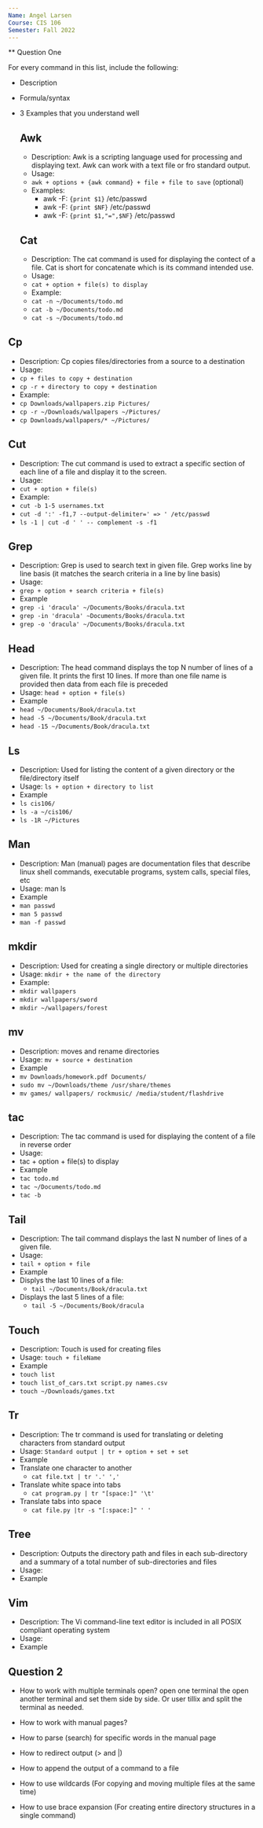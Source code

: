 ```yaml
---
Name: Angel Larsen
Course: CIS 106
Semester: Fall 2022
---
```


** Question One

For every command in this list, include the following:
- Description
- Formula/syntax
- 3 Examples that you understand well

  ## Awk
  * Description: Awk is a scripting language used for processing and displaying text. Awk can work with a text file or fro standard output.
  * Usage: 
  * `awk + options + {awk command} + file + file to save` (optional)
  * Examples:
    * awk -F: `{print $1}` /etc/passwd
    * awk -F: `{print $NF}` /etc/passwd
    * awk -F: `{print $1,"=",$NF}` /etc/passwd

  ## Cat
  * Description: The cat command is used for displaying the contect of a file. Cat is short for concatenate which is its command intended use.
  * Usage:
  * `cat + option + file(s) to display`
  * Example:
  * `cat -n ~/Documents/todo.md`
  * `cat -b ~/Documents/todo.md`
  * `cat -s ~/Documents/todo.md`

## Cp
  * Description: Cp copies files/directories from a source to a destination
  * Usage: 
  * `cp + files to copy + destination`
  * `cp -r + directory to copy + destination`
  * Example:
  * `cp Downloads/wallpapers.zip Pictures/`
  * `cp -r ~/Downloads/wallpapers ~/Pictures/`
  * `cp Downloads/wallpapers/* ~/Pictures/`

  ## Cut
  * Description: The cut command is used to extract a specific section of each line of a file and display it to the screen.
  * Usage:
  * `cut + option + file(s)`
  * Example:
  * `cut -b 1-5 usernames.txt`
  * `cut -d ':' -f1,7 --output-delimiter=' => ' /etc/passwd`
  * `ls -1 | cut -d ' ' -- complement -s -f1`

  ## Grep
* Description: Grep is used to search text in given file. Grep works line by line basis (it matches the search criteria in a line by line basis)
* Usage:
* `grep + option + search criteria + file(s)`
* Example
* `grep -i 'dracula' ~/Documents/Books/dracula.txt`
* `grep -in 'dracula' ~Documents/Books/dracula.txt`
* `grep -o 'dracula' ~/Documents/Books/dracula.txt`

## Head
* Description: The head command displays the top N number of lines of a given file. It prints the first 10 lines. If more than one file name is provided then data from each file is preceded
* Usage: `head + option + file(s)`
* Example
* `head ~/Documents/Book/dracula.txt`
* `head -5 ~/Documents/Book/dracula.txt`
* `head -15 ~/Documents/Book/dracula.txt`

## Ls
* Description: Used for listing the content of a given directory or the file/directory itself
* Usage: `ls + option + directory to list`
* Example
* `ls cis106/`
* `ls -a ~/cis106/`
* `ls -1R ~/Pictures`

## Man
* Description: Man (manual) pages are documentation files that describe linux shell commands, executable programs, system calls, special files, etc
* Usage: man ls
* Example
* `man passwd`
* `man 5 passwd`
* `man -f passwd`

## mkdir
* Description: Used for creating a single directory or multiple directories
* Usage: `mkdir + the name of the directory`
* Example:
* `mkdir wallpapers`
* `mkdir wallpapers/sword`
* `mkdir ~/wallpapers/forest`

## mv
* Description: moves and rename directories
* Usage: `mv + source + destination`
* Example
* `mv Downloads/homework.pdf Documents/`
* `sudo mv ~/Downloads/theme /usr/share/themes`
* `mv games/ wallpapers/ rockmusic/ /media/student/flashdrive`

## tac
* Description: The tac command is used for displaying the content of a file in reverse order
* Usage:
* tac + option + file(s) to display
* Example
* `tac todo.md`
* `tac ~/Documents/todo.md`
* `tac -b`

## Tail
* Description: The tail command displays the last N number of lines of a given file.
* Usage:
* `tail + option + file`
* Example
* Displys the last 10 lines of a file:
  * `tail ~/Documents/Book/dracula.txt`
* Displays the last 5 lines of a file:
  * `tail -5 ~/Documents/Book/dracula`

## Touch
* Description: Touch is used for creating files
* Usage: `touch + fileName`
* Example
* `touch list`
* `touch list_of_cars.txt script.py names.csv`
* `touch ~/Downloads/games.txt`

## Tr
* Description: The tr command is used for translating or deleting characters from standard output
* Usage: `Standard output | tr + option + set + set`
* Example
* Translate one character to another
  * `cat file.txt | tr '.' ','`
* Translate white space into tabs
  * `cat program.py | tr "[space:]" '\t'`
* Translate tabs into space
  * `cat file.py |tr -s "[:space:]" ' '`

## Tree
* Description: Outputs the directory path and files in each sub-directory and a summary of a total number of sub-directories and files
* Usage:
* Example

## Vim
* Description: The Vi command-line text editor is included in all POSIX compliant operating system
* Usage: 
* Example


## Question 2

* How to work with multiple terminals open?
open one terminal the open another terminal and set them side by side. Or user tillix and split the terminal as needed.

* How to work with manual pages?
  
* How to parse (search) for specific words in the manual page
  
* How to redirect output (> and |)
  
* How to append the output of a command to a file
  
* How to use wildcards (For copying and moving multiple files at the same time)
  
* How to use brace expansion (For creating entire directory structures in a single command)